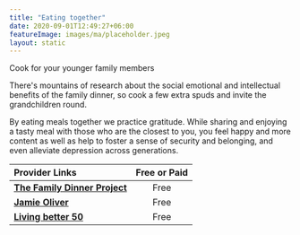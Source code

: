 ```yaml
---
title: "Eating together"
date: 2020-09-01T12:49:27+06:00
featureImage: images/ma/placeholder.jpeg
layout: static
---
```


Cook for your younger family members

There's mountains of research about the social emotional and intellectual benefits of the family dinner, so cook a few extra spuds and invite the grandchildren round.

By eating meals together we practice gratitude. While sharing and enjoying a tasty meal with those who are the closest to you, you feel happy and more content as well as help to foster a sense of security and belonging, and even alleviate depression across generations.

| Provider Links      | Free or Paid  |  
| :-----------          | :--------------:      |  
| [**The Family Dinner Project**](https://thefamilydinnerproject.org/blog/family-blog/how-grandparents-can-help-with-family-dinner/) | Free | 
| [**Jamie Oliver**](https://www.jamieoliver.com/family/) | Free | 
| [**Living better 50**](https://www.livingbetter50.com/easy-meals-grandkids-will-love/) | Free | 
  

<br/><br/>






